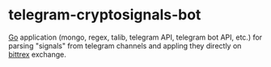 # telegram-cryptosignals-bot

[Go](https://golang.org/) application (mongo, regex, talib, telegram API, telegram bot API, etc.) for parsing "signals" from telegram channels and appling they directly on [bittrex](https://bittrex.com) exchange.
